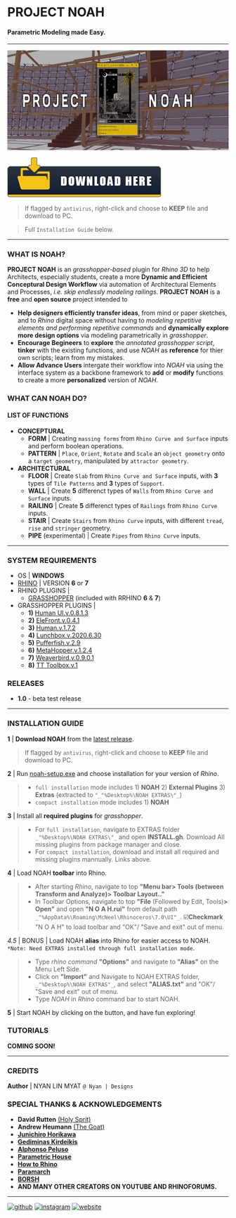 # PROJECT NOAH
#### Parametric Modeling made Easy.

---

![Parametric Modeling made Easy.](https://github.com/NyanDesigns/NOAH/blob/main/v.1.0/SourceFiles/IMAGES/BannerEdit.jpg)

[![DOWNLOAD HERE](https://github.com/NyanDesigns/NOAH/blob/main/v.1.0/SourceFiles/IMAGES/DownloadHere.png)](https://github.com/NyanDesigns/NOAH/raw/main/v.1.0/noah-setup.exe)
>  If flagged by `antivirus`, right-click and choose to __KEEP__ file and download to PC.

>  Full `Installation Guide` below.

---

### WHAT IS NOAH?

__PROJECT NOAH__ is an _grasshopper-based_ plugin for _Rhino 3D_ to help Architects, especially students, create a more __Dynamic and Efficient Conceptural Design Workflow__ via automation of Architectural Elements and Processes, _i.e. skip endlessly modeling railings_. __PROJECT NOAH__ is a __free__ and __open source__ project intended to 
- __Help designers efficiently transfer ideas__, from mind or paper sketches, and to _Rhino_ digital space without having to _modeling repetitive elements and performing repetitive commands_ and __dynamically explore more design options__ via modeling parametrically in _grasshopper_.
- __Encourage Begineers__ to __explore__ the _annotated grasshopper script_, __tinker__ with the existing functions, and use _NOAH_ as __reference__ for thier own scripts; learn from my mistakes.
- __Allow Advance Users__ intergate their workflow into _NOAH_ via using the interface system as a backbone framework to __add__ or __modify__ functions to create a more __personalized__ version of _NOAH_.

### WHAT CAN NOAH DO?
#### LIST OF FUNCTIONS
- __CONCEPTURAL__
  - __FORM__ | Creating `massing forms` from `Rhino Curve and Surface` inputs and perform boolean operations.
  - __PATTERN__ | `Place`, `Orient`, `Rotate` and `Scale` an `object geometry` onto a `target geometry`, manipulated by `attractor geometry`. 
- __ARCHITECTURAL__
  - __FLOOR__  |  Create `Slab` from `Rhino Curve and Surface` inputs, with __3__ types of `Tile Patterns` and __3__ types of `Support`.
  - __WALL__  |  Create __5__ differenct types of `Walls` from `Rhino Curve and Surface` inputs.
  - __RAILING__  |  Create __5__ differenct types of `Railings` from `Rhino Curve` inputs.
  - __STAIR__  |  Create `Stairs` from `Rhino Curve` inputs, with different `tread`, `rise` and `stringer` geometry.
  - __PIPE__ (experimental)  |  Create `Pipes` from `Rhino Curve` inputs.
---

### SYSTEM REQUIREMENTS

- OS | __WINDOWS__
- [RHINO](https://www.rhino3d.com/download/) | VERSION __6__ or __7__
- RHINO PLUGINS | 
  - [GRASSHOPPER](https://www.grasshopper3d.com/page/download-1) (included with RRHINO __6__ & __7__)
- GRASSHOPPER PLUGINS | 
  - __1)__ [Human UI.v.0.8.1.3](https://www.food4rhino.com/app/human-ui) 
  - __2)__ [EleFront.v.0.4.1](https://www.food4rhino.com/app/elefront) 
  - __3)__ [Human.v.1.7.2](https://www.food4rhino.com/app/human) 
  - __4)__ [Lunchbox.v.2020.6.30](https://www.food4rhino.com/app/lunchbox) 
  - __5)__ [Pufferfish.v.2.9](https://www.food4rhino.com/app/pufferfish) 
  - __6)__ [MetaHopper.v.1.2.4](https://www.food4rhino.com/app/metahopper) 
  - __7)__ [Weaverbird.v.0.9.0.1](https://www.giuliopiacentino.com/weaverbird/) 
  - __8)__ [TT Toolbox.v.1](https://www.food4rhino.com/app/tt-toolbox)

### RELEASES

- __1.0__ - beta test release

---

### INSTALLATION GUIDE

__1__ | __Download NOAH__ from the [latest release](https://github.com/NyanDesigns/NOAH/raw/main/v.1.0/noah-setup.exe).
>  If flagged by `antivirus`, right-click and choose to __KEEP__ file and download to PC.

__2__ | Run [noah-setup.exe](https://github.com/NyanDesigns/NOAH/blob/main/v.1.0/noah-setup.exe) and choose installation for your version of _Rhino_.
> - `full installation` mode includes 1) __NOAH__ 2) __External Plugins__ 3) __Extras__ (extracted to `"_"%Desktop%\NOAH EXTRAS\"_`)
> - `compact installation` mode includes 1) __NOAH__

__3__ | Install all __required plugins__ for _grasshopper_.
> - For `full installation`, navigate to EXTRAS folder `_"%Desktop%\NOAH EXTRAS\"_` and open __INSTALL.gh__. Download All missing plugins from package manager and close.
> - For `compact installation`, download and install all required and missing plugins mannually. Links above.

__4__ | Load NOAH __toolbar__ into Rhino.
> - After starting _Rhino_, navigate to top __"Menu bar> Tools (between Transform and Analyze)> Toolbar Layout.."__ 
> - In Toolbar Options, navigate to top __"File__ (Followed by Edit, Tools)__> Open"__ and open __"N O A H.rui"__ from default path `_"%AppData%\Roaming\McNeel\Rhinoceros\7.0\UI"_`. :ballot_box_with_check:__Checkmark__ "N O A H" to load toolbar and "OK"/ "Save and exit" out of menu.

_4.5_ | BONUS | Load NOAH __alias__ into Rhino for easier access to NOAH. `*Note: Need EXTRAS installed through full installation mode`.
> - Type _rhino command_ __"Options"__ and navigate to __"Alias"__ on the Menu Left Side.
> - Click on __"Import"__ and Navigate to NOAH EXTRAS folder, `_"%Desktop%\NOAH EXTRAS"_`, and select __"ALIAS.txt"__ and "OK"/ "Save and exit" out of menu.
> - Type _NOAH_ in _Rhino_ command bar to start NOAH.

__5__ | Start NOAH by clicking on the button, and have fun exploring!

### TUTORIALS

__COMING SOON!__

---

### CREDITS

__Author__ | NYAN LIN MYAT `@ Nyan | Designs`

### SPECIAL THANKS & ACKNOWLEDGEMENTS
- __David Rutten__ [(Holy Sprit)](https://www.youtube.com/user/DavidMTRutten)
- __Andrew Heumann__ [(The Goat)](https://www.youtube.com/channel/UCxBNmThLKmkzCcJLtgJBqYg)
- [__Junichiro Horikawa__](https://www.youtube.com/channel/UC5NStd0QmACnWs9DzqJ3vHg)
- [__Gediminas Kirdeikis__](https://www.youtube.com/user/Gediminas3)
- [__Alphonso Peluso__](https://www.youtube.com/user/vertexdigitaldesign)
- [__Parametric House__](https://www.youtube.com/c/ParametricHouse/videos)
- [__How to Rhino__](https://www.youtube.com/channel/UCwImuwbI4lKk544-FS7A2Yw)
- [__Paramarch__](https://www.youtube.com/channel/UCk-taU3sDSSyM6qehAJmTRg)
- [__BORSH__](http://borsh.pro/)
- __AND MANY OTHER CREATORS ON YOUTUBE AND RHINOFORUMS.__

---

[<img src='https://cdn.jsdelivr.net/npm/simple-icons@3.0.1/icons/github.svg' alt='github' height='40'>](https://github.com/https://github.com/NyanDesigns)  [<img src='https://cdn.jsdelivr.net/npm/simple-icons@3.0.1/icons/instagram.svg' alt='instagram' height='40'>](https://www.instagram.com/@nyan_designs/)  [<img src='https://cdn.jsdelivr.net/npm/simple-icons@3.0.1/icons/icloud.svg' alt='website' height='40'>](https://projectnoah.webflow.io/)  


